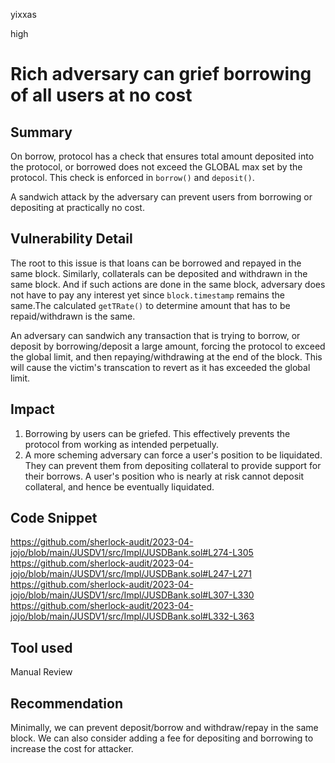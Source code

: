 yixxas

high

# Rich adversary can grief borrowing of all users at no cost

## Summary
On borrow, protocol has a check that ensures total amount deposited into the protocol, or borrowed does not exceed the GLOBAL max set by the protocol. This check is enforced in `borrow()` and `deposit()`.

A sandwich attack by the adversary can prevent users from borrowing or depositing at practically no cost.

## Vulnerability Detail
The root to this issue is that loans can be borrowed and repayed in the same block. Similarly, collaterals can be deposited and withdrawn in the same block. And if such actions are done in the same block, adversary does not have to pay any interest yet since `block.timestamp` remains the same.The calculated `getTRate()` to determine amount that has to be repaid/withdrawn is the same.

An adversary can sandwich any transaction that is trying to borrow, or deposit by borrowing/deposit a large amount, forcing the protocol to exceed the global limit, and then repaying/withdrawing at the end of the block. This will cause the victim's transcation to revert as it has exceeded the global limit. 


## Impact
1. Borrowing by users can be griefed. This effectively prevents the protocol from working as intended perpetually.
2. A more scheming adversary can force a user's position to be liquidated. They can prevent them from depositing collateral to provide support for their borrows. A user's position who is nearly at risk cannot deposit collateral, and hence be eventually liquidated.

## Code Snippet
https://github.com/sherlock-audit/2023-04-jojo/blob/main/JUSDV1/src/Impl/JUSDBank.sol#L274-L305
https://github.com/sherlock-audit/2023-04-jojo/blob/main/JUSDV1/src/Impl/JUSDBank.sol#L247-L271
https://github.com/sherlock-audit/2023-04-jojo/blob/main/JUSDV1/src/Impl/JUSDBank.sol#L307-L330
https://github.com/sherlock-audit/2023-04-jojo/blob/main/JUSDV1/src/Impl/JUSDBank.sol#L332-L363

## Tool used

Manual Review

## Recommendation
Minimally, we can prevent deposit/borrow and withdraw/repay in the same block. We can also consider adding a fee for depositing and borrowing to increase the cost for attacker.

